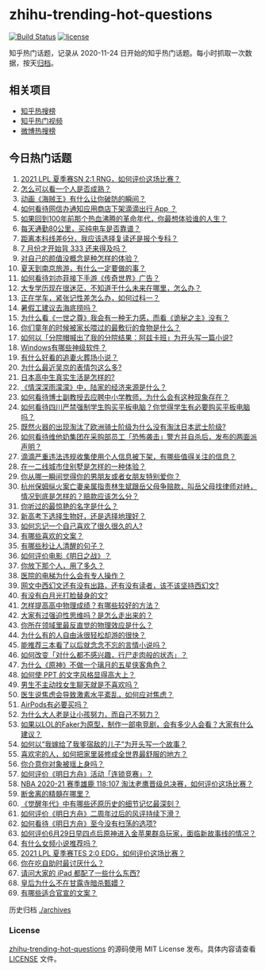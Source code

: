 # zhihu-trending-hot-questions

[![Build Status](https://github.com/justjavac/zhihu-trending-hot-questions/workflows/ci/badge.svg?branch=master)](https://github.com/justjavac/zhihu-trending-hot-questions/actions)
[![license](https://img.shields.io/github/license/justjavac/zhihu-trending-hot-questions)](https://github.com/justjavac/zhihu-trending-hot-questions/blob/master/LICENSE)

知乎热门话题，记录从 2020-11-24 日开始的知乎热门话题。每小时抓取一次数据，按天[归档](./archives)。

## 相关项目

- [知乎热搜榜](https://github.com/justjavac/zhihu-trending-top-search)
- [知乎热门视频](https://github.com/justjavac/zhihu-trending-hot-video)
- [微博热搜榜](https://github.com/justjavac/weibo-trending-hot-search)

## 今日热门话题

<!-- BEGIN -->
<!-- 最后更新时间 Mon Jul 05 2021 06:01:48 GMT+0800 (China Standard Time) -->

1. [2021 LPL 夏季赛SN 2:1 RNG，如何评价这场比赛？](https://www.zhihu.com/question/470013968)
2. [怎么可以看一个人是否成熟？](https://www.zhihu.com/question/415808060)
3. [动画《海贼王》有什么让你破防的瞬间？](https://www.zhihu.com/question/466340998)
4. [如何看待网信办通知应用商店下架滴滴出行 App ？](https://www.zhihu.com/question/470015739)
5. [如果回到100年前那个热血沸腾的革命年代，你最想体验谁的人生？](https://www.zhihu.com/question/460118166)
6. [每天通勤80公里，买纯电车是否靠谱？](https://www.zhihu.com/question/468510743)
7. [距离本科线差6分，我应该选择复读还是报个专科？](https://www.zhihu.com/question/467517153)
8. [7 月份才开始背 333 还来得及吗？](https://www.zhihu.com/question/405506994)
9. [对自己的颜值没概念是种怎样的体验？](https://www.zhihu.com/question/309262006)
10. [夏天到南京旅游，有什么一定要做的事？](https://www.zhihu.com/question/469022675)
11. [如何看待刘亦菲接下手游《传奇世界》广告？](https://www.zhihu.com/question/469422532)
12. [大专学历现在很迷茫，不知道干什么未来在哪里，怎么办？](https://www.zhihu.com/question/467003536)
13. [正在学车，紧张记性差怎么办，如何过科一？](https://www.zhihu.com/question/458621193)
14. [暑假工建议去海底捞吗？](https://www.zhihu.com/question/398756321)
15. [为什么看《一世之尊》我会有一种无力感，而看《诡秘之主》没有？](https://www.zhihu.com/question/466875284)
16. [你们童年的时候被家长喂过的最敷衍的食物是什么？](https://www.zhihu.com/question/462844792)
17. [如何以「分院帽喊出了我的分院结果：阿兹卡班」为开头写一篇小说?](https://www.zhihu.com/question/386972533)
18. [Windows有哪些神级软件？](https://www.zhihu.com/question/465494790)
19. [有什么好看的追妻火葬场小说？](https://www.zhihu.com/question/463891070)
20. [为什么最近吴京的表情包这么多?](https://www.zhihu.com/question/459051105)
21. [日本高中生真实生活是怎样的?](https://www.zhihu.com/question/358652855)
22. [《情深深雨濛濛》中，陆家的经济来源是什么？](https://www.zhihu.com/question/54479741)
23. [如何看待博士副教授去应聘中小学教师，为什么会有这种现象存在？](https://www.zhihu.com/question/469006927)
24. [如何看待四川严禁强制学生购买平板电脑？你觉得学生有必要购买平板电脑吗？](https://www.zhihu.com/question/469907647)
25. [既然火器的出现淘汰了欧洲骑士阶级为什么没有淘汰日本武士阶级?](https://www.zhihu.com/question/469293153)
26. [如何看待维他奶集团在采购部员工「恐怖袭击」警方并自杀后，发布的两面派声明？](https://www.zhihu.com/question/469732478)
27. [滴滴严重违法违规收集使用个人信息被下架，有哪些值得关注的信息？](https://www.zhihu.com/question/470016029)
28. [在一二线城市住别墅是怎样的一种体验？](https://www.zhihu.com/question/350485995)
29. [你从哪一瞬间觉得你的男朋友或者女朋友特别爱你？](https://www.zhihu.com/question/310415598)
30. [杭州保姆纵火案亡妻亲属指责林生斌跟岳父母争赔款，叫岳父母找律师对峙，情况到底是怎样的？赔款应该怎么分？](https://www.zhihu.com/question/469306984)
31. [你听过的最惊艳的名字是什么？](https://www.zhihu.com/question/265694919)
32. [新高考下选择生物好，还是选择地理好？](https://www.zhihu.com/question/463643144)
33. [如何忘记一个自己喜欢了很久很久的人?](https://www.zhihu.com/question/468233405)
34. [有哪些喜欢的文案？](https://www.zhihu.com/question/460143596)
35. [有哪些秒让人清醒的句子？](https://www.zhihu.com/question/464766380)
36. [如何评价电影《明日之战》？](https://www.zhihu.com/question/469466765)
37. [你放下那个人，用了多久？](https://www.zhihu.com/question/459105986)
38. [医院的电梯为什么会有专人操作？](https://www.zhihu.com/question/275348817)
39. [网文中西幻文还有没有出路，还有没有读者，该不该坚持西幻文?](https://www.zhihu.com/question/469646044)
40. [有没有白月光打脸替身的文?](https://www.zhihu.com/question/459071698)
41. [怎样提高高中物理成绩？有哪些较好的方法？](https://www.zhihu.com/question/20300295)
42. [大家有过强迫性思维吗？是怎么走出来的？](https://www.zhihu.com/question/400662217)
43. [你所在领域里最反直觉的物理效应是什么？](https://www.zhihu.com/question/466498607)
44. [为什么有的人自由泳很轻松却游的很快？](https://www.zhihu.com/question/368523197)
45. [能推荐三本看了以后就念念不忘的言情小说吗？](https://www.zhihu.com/question/420713607)
46. [如何改变「对什么都不感兴趣，行尸走肉般的状态」？](https://www.zhihu.com/question/31249796)
47. [为什么《原神》不做一个璃月的五星侠客角色？](https://www.zhihu.com/question/468594400)
48. [如何使 PPT 的文字风格显得高大上？](https://www.zhihu.com/question/26104860)
49. [男生不主动找女生聊天就是不喜欢吗？](https://www.zhihu.com/question/428269881)
50. [医生说焦虑会导致激素水平紊乱，如何应对焦虑？](https://www.zhihu.com/question/469907164)
51. [AirPods有必要买吗？](https://www.zhihu.com/question/465884888)
52. [为什么大人老是让小孩努力，而自己不努力？](https://www.zhihu.com/question/465729487)
53. [如果以LOL的Faker为原型，制作一部电竞剧，会有多少人会看？大家有什么建议？](https://www.zhihu.com/question/467272877)
54. [如何以“我嫁给了我爹宿敌的儿子”为开头写一个故事？](https://www.zhihu.com/question/425380931)
55. [喜欢宅的人，如何把家里装修成全世界最舒服的地方？](https://www.zhihu.com/question/35781319)
56. [你介意你对象被瑶上身吗？](https://www.zhihu.com/question/429956758)
57. [如何评价《明日方舟》活动「连锁竞赛」？](https://www.zhihu.com/question/469569572)
58. [NBA 2020-21 赛季雄鹿 118:107
    淘汰老鹰晋级总决赛，如何评价这场比赛？](https://www.zhihu.com/question/469901211)
59. [断舍离的精髓在哪里？](https://www.zhihu.com/question/25044125)
60. [《觉醒年代》中有哪些还原历史的细节记忆最深刻？](https://www.zhihu.com/question/451486276)
61. [如何评价《明日方舟》二周年过后的风评持续下滑？](https://www.zhihu.com/question/469788139)
62. [如何看待《明日方舟》至今没有扫荡的选项?](https://www.zhihu.com/question/469337436)
63. [如何评价6月29日早四点后原神进入金苹果群岛玩家，面临新故事线的情况？](https://www.zhihu.com/question/468978856)
64. [有什么女频小说推荐吗？](https://www.zhihu.com/question/457795893)
65. [2021 LPL 夏季赛TES 2:0
    EDG，如何评价这场比赛？](https://www.zhihu.com/question/469986525)
66. [你在吃自助时最讨厌什么？](https://www.zhihu.com/question/63212359)
67. [请问大家的 iPad 都配了一些什么东西?](https://www.zhihu.com/question/441947056)
68. [皇后为什么不在甘露寺暗杀甄嬛？](https://www.zhihu.com/question/323782581)
69. [有哪些适合官宣的文案？](https://www.zhihu.com/question/436157838)

<!-- END -->

历史归档 [./archives](./archives)

### License

[zhihu-trending-hot-questions](https://github.com/justjavac/zhihu-trending-hot-questions)
的源码使用 MIT License 发布。具体内容请查看 [LICENSE](./LICENSE) 文件。
